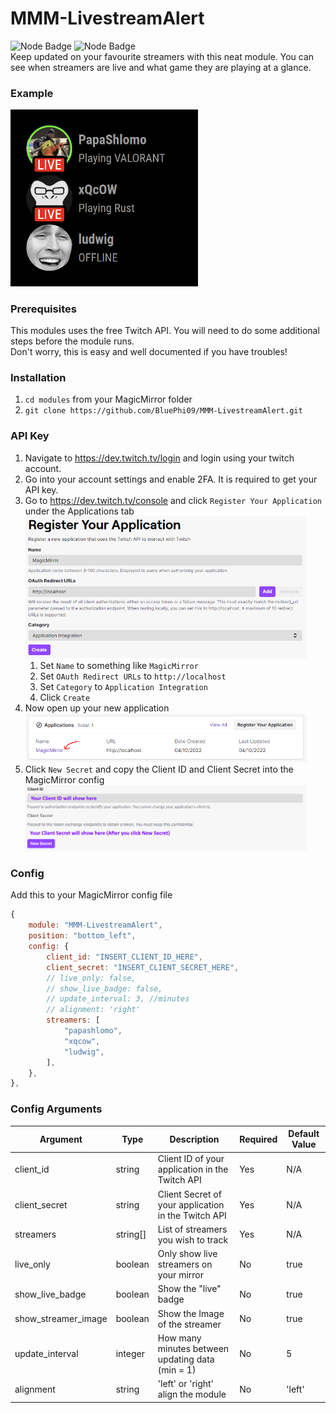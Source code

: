# MMM-LivestreamAlert
![Node Badge](https://img.shields.io/badge/Node.js-339933?style=for-the-badge&logo=nodedotjs&logoColor=white) ![Node Badge](https://img.shields.io/badge/Twitch-9146FF?style=for-the-badge&logo=twitch&logoColor=white) \
Keep updated on your favourite streamers with this neat module. You can see when streamers are live and what game they are playing at a glance.

### Example
<img src="public/imgs/readme_example_1.png" alt="Example of the module" width="300"/>

### Prerequisites
This modules uses the free Twitch API. You will need to do some additional steps before the module runs.\
Don't worry, this is easy and well documented if you have troubles!

### Installation
1. `cd modules` from your MagicMirror folder
2. `git clone https://github.com/BluePhi09/MMM-LivestreamAlert.git`

### API Key
1. Navigate to https://dev.twitch.tv/login and login using your twitch account.
2. Go into your account settings and enable 2FA. It is required to get your API key.
3. Go to https://dev.twitch.tv/console and click `Register Your Application` under the Applications tab <br> <img src="public/imgs/readme_register_application.png" alt="Registering An Application" width="450"/>
    1. Set `Name` to something like `MagicMirror`
    2. Set `OAuth Redirect URLs` to `http://localhost`
    3. Set `Category` to `Application Integration`
    4. Click `Create`
4. Now open up your new application <br> <img src="public/imgs/readme_open_application.png" alt="Opening The Application Manager" width="450"/>
5. Click `New Secret` and copy the Client ID and Client Secret into the MagicMirror config <br> <img src="public/imgs/readme_get_keys.png" alt="Getting The API Keys" width="450"/>

### Config
Add this to your MagicMirror config file
```javascript
{
    module: "MMM-LivestreamAlert",
    position: "bottom_left",
    config: {
        client_id: "INSERT_CLIENT_ID_HERE",
        client_secret: "INSERT_CLIENT_SECRET_HERE",
        // live_only: false,
        // show_live_badge: false,
        // update_interval: 3, //minutes
        // alignment: 'right'
        streamers: [
            "papashlomo",
            "xqcow",
            "ludwig",
        ],
    },
},
```

### Config Arguments
Argument | Type | Description | Required | Default Value
-|-|-|-|-
client_id | string | Client ID of your application in the Twitch API | Yes | N/A
client_secret | string | Client Secret of your application in the Twitch API | Yes | N/A
streamers | string[] | List of streamers you wish to track | Yes | N/A
live_only | boolean | Only show live streamers on your mirror | No | true
show_live_badge | boolean | Show the "live" badge | No | true
show_streamer_image | boolean | Show the Image of the streamer | No | true
update_interval | integer | How many minutes between updating data (min = 1) | No | 5
alignment | string | 'left' or 'right' align the module | No | 'left'

